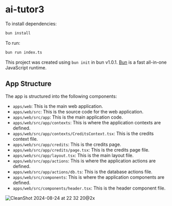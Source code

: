 # ai-tutor3

To install dependencies:

```bash
bun install
```

To run:

```bash
bun run index.ts
```

This project was created using `bun init` in bun v1.0.1. [Bun](https://bun.sh) is a fast all-in-one JavaScript runtime.

## App Structure

The app is structured into the following components:

- `apps/web`: This is the main web application.
- `apps/web/src`: This is the source code for the web application.
- `apps/web/src/app`: This is the main application code.
- `apps/web/src/app/contexts`: This is where the application contexts are defined.
- `apps/web/src/app/contexts/CreditsContext.tsx`: This is the credits context file.
- `apps/web/src/app/credits`: This is the credits page.
- `apps/web/src/app/credits/page.tsx`: This is the credits page file.
- `apps/web/src/app/layout.tsx`: This is the main layout file.
- `apps/web/src/app/actions`: This is where the application actions are defined.
- `apps/web/src/app/actions/db.ts`: This is the database actions file.
- `apps/web/src/components`: This is where the application components are defined.
- `apps/web/src/components/header.tsx`: This is the header component file.

![CleanShot 2024-08-24 at 22 32 20@2x](https://github.com/user-attachments/assets/0bef7def-b75d-4ace-8c8f-bde145ea7949)
